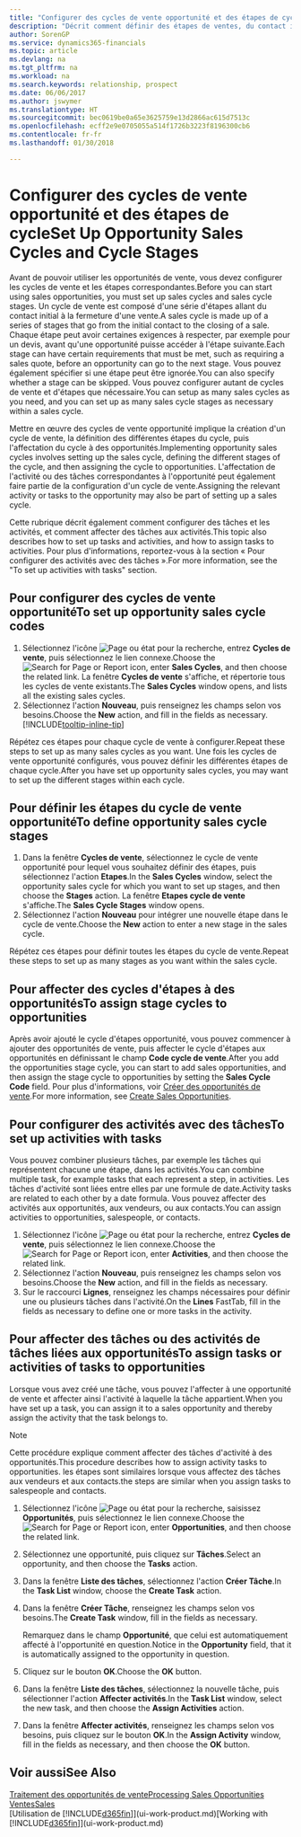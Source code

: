 ```yaml
---
title: "Configurer des cycles de vente opportunité et des étapes de cycle| Microsoft Docs"
description: "Décrit comment définir des étapes de ventes, du contact initial à la clôture, créer un cycle de vente et l'affecter aux opportunités dans Finance and Operations, Business edition."
author: SorenGP
ms.service: dynamics365-financials
ms.topic: article
ms.devlang: na
ms.tgt_pltfrm: na
ms.workload: na
ms.search.keywords: relationship, prospect
ms.date: 06/06/2017
ms.author: jswymer
ms.translationtype: HT
ms.sourcegitcommit: bec0619be0a65e3625759e13d2866ac615d7513c
ms.openlocfilehash: ecff2e9e0705055a514f1726b3223f8196300cb6
ms.contentlocale: fr-fr
ms.lasthandoff: 01/30/2018

---
```

# <a name="set-up-opportunity-sales-cycles-and-cycle-stages"></a><span data-ttu-id="47927-103">Configurer des cycles de vente opportunité et des étapes de cycle</span><span class="sxs-lookup"><span data-stu-id="47927-103">Set Up Opportunity Sales Cycles and Cycle Stages</span></span>
<span data-ttu-id="47927-104">Avant de pouvoir utiliser les opportunités de vente, vous devez configurer les cycles de vente et les étapes correspondantes.</span><span class="sxs-lookup"><span data-stu-id="47927-104">Before you can start using sales opportunities, you must set up sales cycles and sales cycle stages.</span></span> <span data-ttu-id="47927-105">Un cycle de vente est composé d'une série d'étapes allant du contact initial à la fermeture d'une vente.</span><span class="sxs-lookup"><span data-stu-id="47927-105">A sales cycle is made up of a series of stages that go from the initial contact to the closing of a sale.</span></span> <span data-ttu-id="47927-106">Chaque étape peut avoir certaines exigences à respecter, par exemple pour un devis, avant qu'une opportunité puisse accéder à l'étape suivante.</span><span class="sxs-lookup"><span data-stu-id="47927-106">Each stage can have certain requirements that must be met, such as requiring a sales quote, before an opportunity can go to the next stage.</span></span> <span data-ttu-id="47927-107">Vous pouvez également spécifier si une étape peut être ignorée.</span><span class="sxs-lookup"><span data-stu-id="47927-107">You can also specify whether a stage can be skipped.</span></span> <span data-ttu-id="47927-108">Vous pouvez configurer autant de cycles de vente et d'étapes que nécessaire.</span><span class="sxs-lookup"><span data-stu-id="47927-108">You can setup as many sales cycles as you need, and you can set up as many sales cycle stages as necessary within a sales cycle.</span></span>

<span data-ttu-id="47927-109">Mettre en œuvre des cycles de vente opportunité implique la création d'un cycle de vente, la définition des différentes étapes du cycle, puis l'affectation du cycle à des opportunités.</span><span class="sxs-lookup"><span data-stu-id="47927-109">Implementing opportunity sales cycles involves setting up the sales cycle, defining the different stages of the cycle, and then assigning the cycle to opportunities.</span></span> <span data-ttu-id="47927-110">L'affectation de l'activité ou des tâches correspondantes à l'opportunité peut également faire partie de la configuration d'un cycle de vente.</span><span class="sxs-lookup"><span data-stu-id="47927-110">Assigning the relevant activity or tasks to the opportunity may also be part of setting up a sales cycle.</span></span>

<span data-ttu-id="47927-111">Cette rubrique décrit également comment configurer des tâches et les activités, et comment affecter des tâches aux activités.</span><span class="sxs-lookup"><span data-stu-id="47927-111">This topic also describes how to set up tasks and activities, and how to assign tasks to activities.</span></span> <span data-ttu-id="47927-112">Pour plus d'informations, reportez-vous à la section « Pour configurer des activités avec des tâches ».</span><span class="sxs-lookup"><span data-stu-id="47927-112">For more information, see the "To set up activities with tasks" section.</span></span>

## <a name="to-set-up-opportunity-sales-cycle-codes"></a><span data-ttu-id="47927-113">Pour configurer des cycles de vente opportunité</span><span class="sxs-lookup"><span data-stu-id="47927-113">To set up opportunity sales cycle codes</span></span>
1. <span data-ttu-id="47927-114">Sélectionnez l'icône ![Page ou état pour la recherche](media/ui-search/search_small.png "Page ou état pour la recherche"), entrez **Cycles de vente**, puis sélectionnez le lien connexe.</span><span class="sxs-lookup"><span data-stu-id="47927-114">Choose the ![Search for Page or Report](media/ui-search/search_small.png "Search for Page or Report icon") icon, enter **Sales Cycles**, and then choose the related link.</span></span> <span data-ttu-id="47927-115">La fenêtre **Cycles de vente** s'affiche, et répertorie tous les cycles de vente existants.</span><span class="sxs-lookup"><span data-stu-id="47927-115">The **Sales Cycles** window opens, and lists all the existing sales cycles.</span></span>
2. <span data-ttu-id="47927-116">Sélectionnez l'action **Nouveau**, puis renseignez les champs selon vos besoins.</span><span class="sxs-lookup"><span data-stu-id="47927-116">Choose the **New** action, and fill in the fields as necessary.</span></span> [!INCLUDE[tooltip-inline-tip](includes/tooltip-inline-tip_md.md)]

<span data-ttu-id="47927-117">Répétez ces étapes pour chaque cycle de vente à configurer.</span><span class="sxs-lookup"><span data-stu-id="47927-117">Repeat these steps to set up as many sales cycles as you want.</span></span> <span data-ttu-id="47927-118">Une fois les cycles de vente opportunité configurés, vous pouvez définir les différentes étapes de chaque cycle.</span><span class="sxs-lookup"><span data-stu-id="47927-118">After you have set up opportunity sales cycles, you may want to set up the different stages within each cycle.</span></span>

## <a name="to-define-opportunity-sales-cycle-stages"></a><span data-ttu-id="47927-119">Pour définir les étapes du cycle de vente opportunité</span><span class="sxs-lookup"><span data-stu-id="47927-119">To define opportunity sales cycle stages</span></span>
1. <span data-ttu-id="47927-120">Dans la fenêtre **Cycles de vente**, sélectionnez le cycle de vente opportunité pour lequel vous souhaitez définir des étapes, puis sélectionnez l'action **Etapes**.</span><span class="sxs-lookup"><span data-stu-id="47927-120">In the **Sales Cycles** window, select the opportunity sales cycle for which you want to set up stages, and then choose the **Stages** action.</span></span> <span data-ttu-id="47927-121">La fenêtre **Etapes cycle de vente** s'affiche.</span><span class="sxs-lookup"><span data-stu-id="47927-121">The **Sales Cycle Stages** window opens.</span></span>
2. <span data-ttu-id="47927-122">Sélectionnez l'action **Nouveau** pour intégrer une nouvelle étape dans le cycle de vente.</span><span class="sxs-lookup"><span data-stu-id="47927-122">Choose the **New** action to enter a new stage in the sales cycle.</span></span>

<span data-ttu-id="47927-123">Répétez ces étapes pour définir toutes les étapes du cycle de vente.</span><span class="sxs-lookup"><span data-stu-id="47927-123">Repeat these steps to set up as many stages as you want within the sales cycle.</span></span>

## <a name="to-assign-stage-cycles-to-opportunities"></a><span data-ttu-id="47927-124">Pour affecter des cycles d'étapes à des opportunités</span><span class="sxs-lookup"><span data-stu-id="47927-124">To assign stage cycles to opportunities</span></span>
<span data-ttu-id="47927-125">Après avoir ajouté le cycle d'étapes opportunité, vous pouvez commencer à ajouter des opportunités de vente, puis affecter le cycle d'étapes aux opportunités en définissant le champ **Code cycle de vente**.</span><span class="sxs-lookup"><span data-stu-id="47927-125">After you add the opportunities stage cycle, you can start to add sales opportunities, and then assign the stage cycle to opportunities by setting the **Sales Cycle Code** field.</span></span> <span data-ttu-id="47927-126">Pour plus d'informations, voir [Créer des opportunités de vente](marketing-how-create-opportunities.md).</span><span class="sxs-lookup"><span data-stu-id="47927-126">For more information, see [Create Sales Opportunities](marketing-how-create-opportunities.md).</span></span>

## <a name="to-set-up-activities-with-tasks"></a><span data-ttu-id="47927-127">Pour configurer des activités avec des tâches</span><span class="sxs-lookup"><span data-stu-id="47927-127">To set up activities with tasks</span></span>
<span data-ttu-id="47927-128">Vous pouvez combiner plusieurs tâches, par exemple les tâches qui représentent chacune une étape, dans les activités.</span><span class="sxs-lookup"><span data-stu-id="47927-128">You can combine multiple task, for example tasks that each represent a step, in activities.</span></span> <span data-ttu-id="47927-129">Les tâches d'activité sont liées entre elles par une formule de date.</span><span class="sxs-lookup"><span data-stu-id="47927-129">Activity tasks are related to each other by a date formula.</span></span> <span data-ttu-id="47927-130">Vous pouvez affecter des activités aux opportunités, aux vendeurs, ou aux contacts.</span><span class="sxs-lookup"><span data-stu-id="47927-130">You can assign activities to opportunities, salespeople, or contacts.</span></span>

1. <span data-ttu-id="47927-131">Sélectionnez l'icône ![Page ou état pour la recherche](media/ui-search/search_small.png "Page ou état pour la recherche"), entrez **Cycles de vente**, puis sélectionnez le lien connexe.</span><span class="sxs-lookup"><span data-stu-id="47927-131">Choose the ![Search for Page or Report](media/ui-search/search_small.png "Search for Page or Report icon") icon, enter **Activities**, and then choose the related link.</span></span>
2. <span data-ttu-id="47927-132">Sélectionnez l'action **Nouveau**, puis renseignez les champs selon vos besoins.</span><span class="sxs-lookup"><span data-stu-id="47927-132">Choose the **New** action, and fill in the fields as necessary.</span></span>
3. <span data-ttu-id="47927-133">Sur le raccourci **Lignes**, renseignez les champs nécessaires pour définir une ou plusieurs tâches dans l'activité.</span><span class="sxs-lookup"><span data-stu-id="47927-133">On the **Lines** FastTab, fill in the fields as necessary to define one or more tasks in the activity.</span></span>

## <a name="to-assign-tasks-or-activities-of-tasks-to-opportunities"></a><span data-ttu-id="47927-134">Pour affecter des tâches ou des activités de tâches liées aux opportunités</span><span class="sxs-lookup"><span data-stu-id="47927-134">To assign tasks or activities of tasks to opportunities</span></span>
<span data-ttu-id="47927-135">Lorsque vous avez créé une tâche, vous pouvez l'affecter à une opportunité de vente et affecter ainsi l'activité à laquelle la tâche appartient.</span><span class="sxs-lookup"><span data-stu-id="47927-135">When you have set up a task, you can assign it to a sales opportunity and thereby assign the activity that the task belongs to.</span></span>

> [!NOTE]  
>   <span data-ttu-id="47927-136">Cette procédure explique comment affecter des tâches d'activité à des opportunités.</span><span class="sxs-lookup"><span data-stu-id="47927-136">This procedure describes how to assign activity tasks to opportunities.</span></span> <span data-ttu-id="47927-137">les étapes sont similaires lorsque vous affectez des tâches aux vendeurs et aux contacts.</span><span class="sxs-lookup"><span data-stu-id="47927-137">the steps are similar when you assign tasks to salespeople and contacts.</span></span>

1. <span data-ttu-id="47927-138">Sélectionnez l'icône ![Page ou état pour la recherche](media/ui-search/search_small.png "Page ou état pour la recherche"), saisissez **Opportunités**, puis sélectionnez le lien connexe.</span><span class="sxs-lookup"><span data-stu-id="47927-138">Choose the ![Search for Page or Report](media/ui-search/search_small.png "Search for Page or Report icon") icon, enter **Opportunities**, and then choose the related link.</span></span>
2. <span data-ttu-id="47927-139">Sélectionnez une opportunité, puis cliquez sur **Tâches**.</span><span class="sxs-lookup"><span data-stu-id="47927-139">Select an opportunity, and then choose the **Tasks** action.</span></span>
3. <span data-ttu-id="47927-140">Dans la fenêtre **Liste des tâches**, sélectionnez l'action **Créer Tâche**.</span><span class="sxs-lookup"><span data-stu-id="47927-140">In the **Task List** window, choose the **Create Task** action.</span></span>
4.  <span data-ttu-id="47927-141">Dans la fenêtre **Créer Tâche**, renseignez les champs selon vos besoins.</span><span class="sxs-lookup"><span data-stu-id="47927-141">The **Create Task** window, fill in the fields as necessary.</span></span>

    <span data-ttu-id="47927-142">Remarquez dans le champ **Opportunité**, que celui est automatiquement affecté à l'opportunité en question.</span><span class="sxs-lookup"><span data-stu-id="47927-142">Notice in the **Opportunity** field, that it is automatically assigned to the opportunity in question.</span></span>
5. <span data-ttu-id="47927-143">Cliquez sur le bouton **OK**.</span><span class="sxs-lookup"><span data-stu-id="47927-143">Choose the **OK** button.</span></span>
6. <span data-ttu-id="47927-144">Dans la fenêtre **Liste des tâches**, sélectionnez la nouvelle tâche, puis sélectionner l'action **Affecter activités**.</span><span class="sxs-lookup"><span data-stu-id="47927-144">In the **Task List** window, select the new task, and then choose the **Assign Activities** action.</span></span>
7. <span data-ttu-id="47927-145">Dans la fenêtre **Affecter activités**, renseignez les champs selon vos besoins, puis cliquez sur le bouton **OK**.</span><span class="sxs-lookup"><span data-stu-id="47927-145">In the **Assign Activity** window, fill in the fields as necessary, and then choose the **OK** button.</span></span>

## <a name="see-also"></a><span data-ttu-id="47927-146">Voir aussi</span><span class="sxs-lookup"><span data-stu-id="47927-146">See Also</span></span>
[<span data-ttu-id="47927-147">Traitement des opportunités de vente</span><span class="sxs-lookup"><span data-stu-id="47927-147">Processing Sales Opportunities</span></span>](marketing-processing-sales-opportunities.md)  
[<span data-ttu-id="47927-148">Ventes</span><span class="sxs-lookup"><span data-stu-id="47927-148">Sales</span></span>](sales-manage-sales.md)  
<span data-ttu-id="47927-149">[Utilisation de [!INCLUDE[d365fin](includes/d365fin_md.md)]](ui-work-product.md)</span><span class="sxs-lookup"><span data-stu-id="47927-149">[Working with [!INCLUDE[d365fin](includes/d365fin_md.md)]](ui-work-product.md)</span></span>

